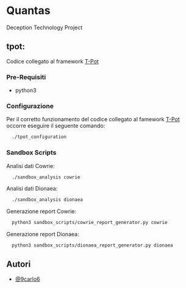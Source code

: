 # Quantas
Deception Technology Project

## tpot:
Codice collegato al framework [T-Pot](https://github.com/telekom-security/tpotce)

### Pre-Requisiti
- python3

### Configurazione
Per il corretto funzionamento del codice collegato al famework [T-Pot](https://github.com/telekom-security/tpotce) occorre eseguire il seguente comando:
```bash
  ./tpot_configuration
```
### Sandbox Scripts
Analisi dati Cowrie:
```bash
  ./sandbox_analysis cowrie
```
Analisi dati Dionaea:
```bash
  ./sandbox_analysis dionaea
```
Generazione report Cowrie:
```bash
  python3 sandbox_scripts/cowrie_report_generator.py cowrie
```
Generazione report Dionaea:
```bash
  python3 sandbox_scripts/dionaea_report_generator.py dionaea
```

## Autori
- [@9carlo6](https://www.github.com/9carlo6)
